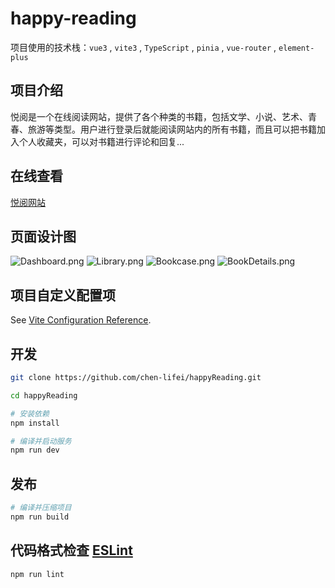 # happy-reading

项目使用的技术栈：`vue3` , `vite3` , `TypeScript` , `pinia` , `vue-router` , `element-plus`

## 项目介绍
悦阅是一个在线阅读网站，提供了各个种类的书籍，包括文学、小说、艺术、青春、旅游等类型。用户进行登录后就能阅读网站内的所有书籍，而且可以把书籍加入个人收藏夹，可以对书籍进行评论和回复...

## 在线查看
[悦阅网站](http://106.15.38.125/)

## 页面设计图
![Dashboard.png](https://docimg2.docs.qq.com/image/AgAABlbfOBdHhlVQTUhOdI7sDbs-6Zmm.png?imageMogr2/thumbnail/1600x%3E/ignore-error/1)
![Library.png](https://docimg7.docs.qq.com/image/AgAABlbfOBc7IrH8AH9JOKeSi0YNwB-f.png?imageMogr2/thumbnail/1600x%3E/ignore-error/1)
![Bookcase.png](https://docimg6.docs.qq.com/image/AgAABlbfOBdQRikX4NRDdr824EufNNqQ.png?imageMogr2/thumbnail/1600x%3E/ignore-error/1)
![BookDetails.png](https://docimg9.docs.qq.com/image/AgAABlbfOBdH1H7CTtJEybCz8pyVNgQZ.png?imageMogr2/thumbnail/1600x%3E/ignore-error/1)

## 项目自定义配置项
See [Vite Configuration Reference](https://vitejs.dev/config/).

## 开发
```sh
git clone https://github.com/chen-lifei/happyReading.git

cd happyReading

# 安装依赖
npm install

# 编译并启动服务
npm run dev
```

## 发布
```sh
# 编译并压缩项目
npm run build
```

## 代码格式检查 [ESLint](https://eslint.org/)
```sh
npm run lint
```
